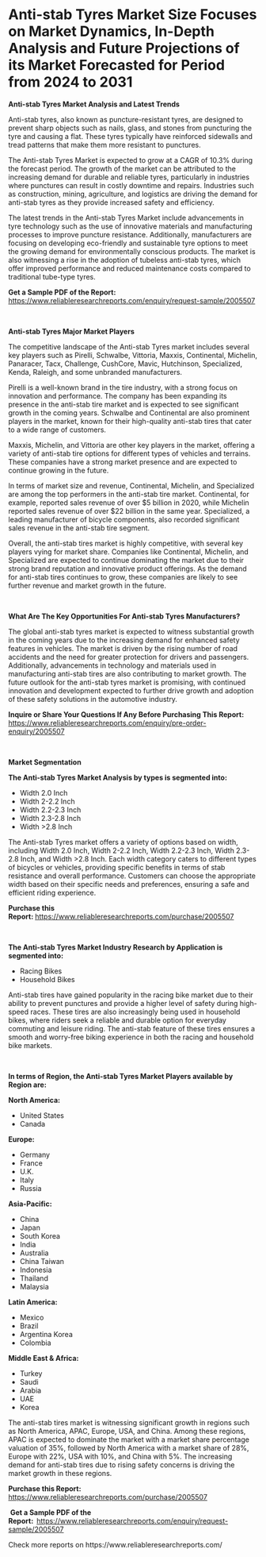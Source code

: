 <p><h1>Anti-stab Tyres Market Size Focuses on Market Dynamics, In-Depth Analysis and Future Projections of its Market Forecasted for Period from 2024 to 2031</h1></p><p><strong>Anti-stab Tyres Market Analysis and Latest Trends</strong></p>
<p><p>Anti-stab tyres, also known as puncture-resistant tyres, are designed to prevent sharp objects such as nails, glass, and stones from puncturing the tyre and causing a flat. These tyres typically have reinforced sidewalls and tread patterns that make them more resistant to punctures.</p><p>The Anti-stab Tyres Market is expected to grow at a CAGR of 10.3% during the forecast period. The growth of the market can be attributed to the increasing demand for durable and reliable tyres, particularly in industries where punctures can result in costly downtime and repairs. Industries such as construction, mining, agriculture, and logistics are driving the demand for anti-stab tyres as they provide increased safety and efficiency.</p><p>The latest trends in the Anti-stab Tyres Market include advancements in tyre technology such as the use of innovative materials and manufacturing processes to improve puncture resistance. Additionally, manufacturers are focusing on developing eco-friendly and sustainable tyre options to meet the growing demand for environmentally conscious products. The market is also witnessing a rise in the adoption of tubeless anti-stab tyres, which offer improved performance and reduced maintenance costs compared to traditional tube-type tyres.</p></p>
<p><strong>Get a Sample PDF of the Report:&nbsp;</strong> <a href="https://www.reliableresearchreports.com/enquiry/request-sample/2005507">https://www.reliableresearchreports.com/enquiry/request-sample/2005507</a></p>
<p>&nbsp;</p>
<p><strong>Anti-stab Tyres Major Market Players</strong></p>
<p><p>The competitive landscape of the Anti-stab Tyres market includes several key players such as Pirelli, Schwalbe, Vittoria, Maxxis, Continental, Michelin, Panaracer, Tacx, Challenge, CushCore, Mavic, Hutchinson, Specialized, Kenda, Raleigh, and some unbranded manufacturers. </p><p>Pirelli is a well-known brand in the tire industry, with a strong focus on innovation and performance. The company has been expanding its presence in the anti-stab tire market and is expected to see significant growth in the coming years. Schwalbe and Continental are also prominent players in the market, known for their high-quality anti-stab tires that cater to a wide range of customers.</p><p>Maxxis, Michelin, and Vittoria are other key players in the market, offering a variety of anti-stab tire options for different types of vehicles and terrains. These companies have a strong market presence and are expected to continue growing in the future.</p><p>In terms of market size and revenue, Continental, Michelin, and Specialized are among the top performers in the anti-stab tire market. Continental, for example, reported sales revenue of over $5 billion in 2020, while Michelin reported sales revenue of over $22 billion in the same year. Specialized, a leading manufacturer of bicycle components, also recorded significant sales revenue in the anti-stab tire segment.</p><p>Overall, the anti-stab tires market is highly competitive, with several key players vying for market share. Companies like Continental, Michelin, and Specialized are expected to continue dominating the market due to their strong brand reputation and innovative product offerings. As the demand for anti-stab tires continues to grow, these companies are likely to see further revenue and market growth in the future.</p></p>
<p>&nbsp;</p>
<p><strong>What Are The Key Opportunities For Anti-stab Tyres Manufacturers?</strong></p>
<p><p>The global anti-stab tyres market is expected to witness substantial growth in the coming years due to the increasing demand for enhanced safety features in vehicles. The market is driven by the rising number of road accidents and the need for greater protection for drivers and passengers. Additionally, advancements in technology and materials used in manufacturing anti-stab tires are also contributing to market growth. The future outlook for the anti-stab tyres market is promising, with continued innovation and development expected to further drive growth and adoption of these safety solutions in the automotive industry.</p></p>
<p><strong>Inquire or Share Your Questions If Any Before Purchasing This Report:</strong> <a href="https://www.reliableresearchreports.com/enquiry/pre-order-enquiry/2005507">https://www.reliableresearchreports.com/enquiry/pre-order-enquiry/2005507</a></p>
<p>&nbsp;</p>
<p><strong>Market Segmentation</strong></p>
<p><strong>The Anti-stab Tyres Market Analysis by types is segmented into:</strong></p>
<p><ul><li>Width 2.0 Inch</li><li>Width 2-2.2 Inch</li><li>Width 2.2-2.3 Inch</li><li>Width 2.3-2.8 Inch</li><li>Width >2.8 Inch</li></ul></p>
<p><p>The Anti-stab Tyres market offers a variety of options based on width, including Width 2.0 Inch, Width 2-2.2 Inch, Width 2.2-2.3 Inch, Width 2.3-2.8 Inch, and Width >2.8 Inch. Each width category caters to different types of bicycles or vehicles, providing specific benefits in terms of stab resistance and overall performance. Customers can choose the appropriate width based on their specific needs and preferences, ensuring a safe and efficient riding experience.</p></p>
<p><strong>Purchase this Report:&nbsp;</strong><a href="https://www.reliableresearchreports.com/purchase/2005507">https://www.reliableresearchreports.com/purchase/2005507</a></p>
<p>&nbsp;</p>
<p><strong>The Anti-stab Tyres Market Industry Research by Application is segmented into:</strong></p>
<p><ul><li>Racing Bikes</li><li>Household Bikes</li></ul></p>
<p><p>Anti-stab tires have gained popularity in the racing bike market due to their ability to prevent punctures and provide a higher level of safety during high-speed races. These tires are also increasingly being used in household bikes, where riders seek a reliable and durable option for everyday commuting and leisure riding. The anti-stab feature of these tires ensures a smooth and worry-free biking experience in both the racing and household bike markets.</p></p>
<p>&nbsp;</p>
<p><strong>In terms of Region, the Anti-stab Tyres Market Players available by Region are:</strong></p>
<p>
    <p> <strong> North America: </strong>
        <ul>
            <li>United States</li>
            <li>Canada</li>
        </ul>
        </p> 
    <p> <strong> Europe: </strong>
        <ul>
            <li>Germany</li>
            <li>France</li>
            <li>U.K.</li>
            <li>Italy</li>
            <li>Russia</li>
        </ul>
        </p> 
    <p> <strong> Asia-Pacific: </strong>
        <ul>
            <li>China</li>
            <li>Japan</li>
            <li>South Korea</li>
            <li>India</li>
            <li>Australia</li>
            <li>China Taiwan</li>
            <li>Indonesia</li>
            <li>Thailand</li>
            <li>Malaysia</li>
        </ul>
        </p> 
    <p> <strong> Latin America: </strong>
        <ul>
            <li>Mexico</li>
            <li>Brazil</li>
            <li>Argentina Korea</li>
            <li>Colombia</li>
        </ul>
        </p> 
    <p> <strong> Middle East & Africa: </strong>
        <ul>
            <li>Turkey</li>
            <li>Saudi</li>
            <li>Arabia</li>
            <li>UAE</li>
            <li>Korea</li>
        </ul>
    </p>
    </p>
<p><p>The anti-stab tires market is witnessing significant growth in regions such as North America, APAC, Europe, USA, and China. Among these regions, APAC is expected to dominate the market with a market share percentage valuation of 35%, followed by North America with a market share of 28%, Europe with 22%, USA with 10%, and China with 5%. The increasing demand for anti-stab tires due to rising safety concerns is driving the market growth in these regions.</p></p>
<p><strong>Purchase this Report: </strong><a href="https://www.reliableresearchreports.com/purchase/2005507">https://www.reliableresearchreports.com/purchase/2005507</a></p>
<p>&nbsp;<strong>Get a Sample PDF of the Report:&nbsp;&nbsp;</strong><a href="https://www.reliableresearchreports.com/enquiry/request-sample/2005507">https://www.reliableresearchreports.com/enquiry/request-sample/2005507</a></p>
<p><strong></strong></p>
<p>Check more reports on https://www.reliableresearchreports.com/</p>